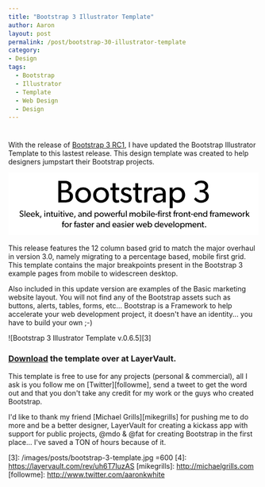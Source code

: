```yaml
---
title: "Bootstrap 3 Illustrator Template"
author: Aaron
layout: post
permalink: /post/bootstrap-30-illustrator-template
category:
- Design
tags:
  - Bootstrap
  - Illustrator
  - Template
  - Web Design
  - Design
---
```

# 

With the release of [Bootstrap 3 RC1][2], I have updated the Bootstrap Illustrator Template to this lastest release. This design template was created to help designers jumpstart their Bootstrap projects.

![Bootstrap 3 Illustrator Template v.0.6.5][1]

This release features the 12 column based grid to match the major overhaul in version 3.0, namely migrating to a percentage based, mobile first grid. This template contains the major breakpoints present in the Bootstrap 3 example pages from mobile to widescreen desktop. 

Also included in this update version are examples of the Basic marketing website layout. You will not find any of the Bootstrap assets such as buttons, alerts, tables, forms, etc... Bootstrap is a Framework to help accelerate your web development project, it doesn't have an identity... you have to build your own ;-)

![Bootstrap 3 Illustrator Template v.0.6.5][3]

### <a href="https://layervault.com/rev/uh6T7IuzAS" class="btn-outline">Download</a> the template over at LayerVault.

This template is free to use for any projects (personal & commercial), all I ask is you follow me on [Twitter][followme], send a tweet to get the word out and that you don't take any credit for my work or the guys who created Bootstrap.

I'd like to thank my friend [Michael Grills][mikegrills] for pushing me to do more and be a better designer, LayerVault for creating a kickass app with support for public projects, @mdo & @fat for creating Bootstrap in the first place... I've saved a TON of hours because of it.


[1]: /images/posts/bootstrap-3-logo.png
[2]: http://blog.getbootstrap.com/2013/07/27/bootstrap-3-rc1
[3]: /images/posts/bootstrap-3-template.jpg =600
[4]: https://layervault.com/rev/uh6T7IuzAS
[mikegrills]: http://michaelgrills.com
[followme]: http://www.twitter.com/aaronkwhite
